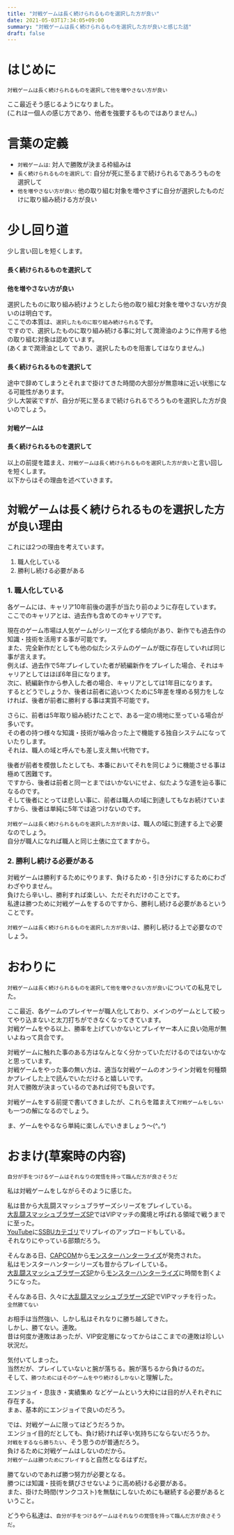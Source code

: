 ```yaml
---
title: "対戦ゲームは長く続けられるものを選択した方が良い"
date: 2021-05-03T17:34:05+09:00
summary: "対戦ゲームは長く続けられるものを選択した方が良いと感じた話"
draft: false
---
```

# はじめに
`対戦ゲームは長く続けられるものを選択して他を増やさない方が良い`  

ここ最近そう感じるようになりました。  
(これは一個人の感じ方であり、他者を強要するものではありません。)

# 言葉の定義
* `対戦ゲームは`: 対人で勝敗が決まる枠組みは
* `長く続けられるものを選択して`: 自分が死に至るまで続けられるであろうものを選択して
* `他を増やさない方が良い`: 他の取り組む対象を増やさずに自分が選択したものだけに取り組み続ける方が良い

# 少し回り道
少し言い回しを短くします。

### `長く続けられるものを選択して`
### `他を増やさない方が良い`
選択したものに取り組み続けようとしたら他の取り組む対象を増やさない方が良いのは明白です。  
ここでの本質は、`選択したものに取り組み続けられる`です。  
ですので、選択したものに取り組み続ける事に対して潤滑油のように作用する他の取り組む対象は認めています。  
(あくまで潤滑油として であり、選択したものを阻害してはなりません。)

### `長く続けられるものを選択して`
途中で辞めてしまうとそれまで掛けてきた時間の大部分が無意味に近い状態になる可能性があります。  
少し大袈裟ですが、自分が死に至るまで続けられるでろうものを選択した方が良いのでしょう。  

### `対戦ゲームは`
### `長く続けられるものを選択して`
以上の前提を踏まえ、`対戦ゲームは長く続けられるものを選択した方が良い`と言い回しを短くします。  
以下からはその理由を述べていきます。

# `対戦ゲームは長く続けられるものを選択した方が良い`理由
これには2つの理由を考えています。
1. 職人化している
2. 勝利し続ける必要がある

### 1. 職人化している
各ゲームには、キャリア10年前後の選手が当たり前のように存在しています。  
ここでのキャリアとは、過去作も含めてのキャリアです。  

現在のゲーム市場は人気ゲームがシリーズ化する傾向があり、新作でも過去作の知識・技術を活用する事が可能です。  
また、完全新作だとしても他の似たシステムのゲームが既に存在していれば同じ事が言えます。  
例えば、過去作で5年プレイしていた者が続編新作をプレイした場合、それはキャリアとしてはほぼ6年目になります。  
次に、続編新作から参入した者の場合、キャリアとしては1年目になります。  
するとどうでしょうか、後者は前者に追いつくために5年差を埋める努力をしなければ、後者が前者に勝利する事は実質不可能です。  

さらに、前者は5年取り組み続けたことで、ある一定の境地に至っている場合が多いです。  
その者の持つ様々な知識・技術が噛み合った上で機能する独自システムになっていたりします。  
それは、職人の域と呼んでも差し支え無い代物です。  

後者が前者を模倣したとしても、本番においてそれを同じように機能させる事は極めて困難です。  
ですから、後者は前者と同一とまではいかないにせよ、似たような道を辿る事になるのです。  
そして後者にとっては悲しい事に、前者は職人の域に到達してもなお続けていますから、後者は単純に5年では追つけないのです。  

`対戦ゲームは長く続けられるものを選択した方が良い`は、職人の域に到達する上で必要なのでしょう。  
自分が職人になれば職人と同じ土俵に立てますから。

### 2. 勝利し続ける必要がある
対戦ゲームは勝利するためにやります、負けるため・引き分けにするためにわざわざやりません。  
負けたら辛いし、勝利すれば楽しい、ただそれだけのことです。  
私達は勝つために対戦ゲームをするのですから、勝利し続ける必要があるということです。  

`対戦ゲームは長く続けられるものを選択した方が良い`は、勝利し続ける上で必要なのでしょう。  

# おわりに
`対戦ゲームは長く続けられるものを選択して他を増やさない方が良い`についての私見でした。  

ここ最近、各ゲームのプレイヤーが職人化しており、メインのゲームとして絞ってやり込まないと太刀打ちができなくなってきています。  
対戦ゲームをやる以上、勝率を上げていかないとプレイヤー本人に良い効用が無いよねって具合です。  

対戦ゲームに触れた事のある方はなんとなく分かっていただけるのではないかなと思っています。  
対戦ゲームをやった事の無い方は、適当な対戦ゲームのオンライン対戦を何種類かプレイした上で読んでいただけると嬉しいです。  
対人で勝敗が決まっているのであれば何でも良いです。  

対戦ゲームをする前提で書いてきましたが、これらを踏まえて`対戦ゲームをしない`も一つの解になるのでしょう。  

ま、ゲームをやるなら単純に楽しんでいきましょう〜(^｡^)  

# おまけ(草案時の内容)
`自分が手をつけるゲームはそれなりの覚悟を持って臨んだ方が良さそうだ`  

私は対戦ゲームをしながらそのように感じた。  

私は昔から大乱闘スマッシュブラザーズシリーズをプレイしている。  
[大乱闘スマッシュブラザーズSP](https://www.smashbros.com/ja_JP/)ではVIPマッチの魔境と呼ばれる領域で戦うまでに至った。  
[YouTube](https://www.youtube.com/)に[SSBUカテゴリ](https://www.youtube.com/playlist?list=PL_9qQB8n0uXMH7TxOvfdAI5VeOM2Qsapp)でリプレイのアップロードもしている。  
それなりにやっている部類だろう。  

そんなある日、[CAPCOM](https://www.capcom.co.jp/)から[モンスターハンターライズ](https://www.capcom.co.jp/monsterhunter/rise/)が発売された。  
私はモンスターハンターシリーズも昔からプレイしている。  
[大乱闘スマッシュブラザーズSP](https://www.smashbros.com/ja_JP/)から[モンスターハンターライズ](https://www.capcom.co.jp/monsterhunter/rise/)に時間を割くようになった。  

そんなある日、久々に[大乱闘スマッシュブラザーズSP](https://www.smashbros.com/ja_JP/)でVIPマッチを行った。  
`全然勝てない`  

お相手は当然強い、しかし私はそれなりに勝ち越してきた。  
しかし、勝てない。連敗。  
昔は何度か連敗はあったが、VIP安定層になってからはここまでの連敗は珍しい状況だ。  

気付いてしまった。  
当然だが、プレイしていないと腕が落ちる。腕が落ちるから負けるのだ。  
そして、`勝つためにはそのゲームをやり続けるしかない`と理解した。  

エンジョイ・息抜き・実績集め などゲームという大枠には目的が人それぞれに存在する。  
まぁ、基本的にエンジョイで良いのだろう。  

では、対戦ゲームに限ってはどうだろうか。  
エンジョイ目的だとしても、負け続ければ辛い気持ちにならないだろうか。  
`対戦をするなら勝ちたい`、そう思うのが普通だろう。  
負けるために対戦ゲームはしないのだから。  
`対戦ゲームは勝つためにプレイする`と自然となるはずだ。  

勝てないのであれば勝つ努力が必要となる。  
勝つには知識・技術を錆びさせないように高め続ける必要がある。  
また、掛けた時間(サンクコスト)を無駄にしないためにも継続する必要があるということ。  

どうやら私達は、`自分が手をつけるゲームはそれなりの覚悟を持って臨んだ方が良さそうだ`。
